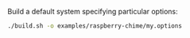 Build a default system specifying particular options:

```bash
./build.sh -o examples/raspberry-chime/my.options
```
